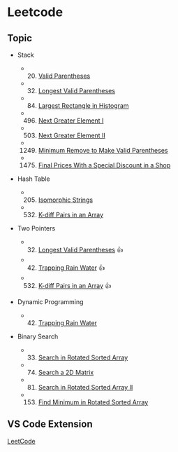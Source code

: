 # Leetcode

## Topic

- Stack

  - 20. [Valid Parentheses](20.valid-parentheses.js)
  - 32. [Longest Valid Parentheses](32.longest-valid-parentheses/stack.js)
  - 84. [Largest Rectangle in Histogram](84.largest-rectangle-in-histogram.js)
  - 496. [Next Greater Element I](496.next-greater-element-i.js)
  - 503. [Next Greater Element II](503.next-greater-element-ii.js)
  - 1249. [Minimum Remove to Make Valid Parentheses](1249.minimum-remove-to-make-valid-parentheses.js)
  - 1475. [Final Prices With a Special Discount in a Shop](1475.final-prices-with-a-special-discount-in-a-shop.js)

- Hash Table

  - 205. [Isomorphic Strings](205.isomorphic-strings.js)
  - 532. [K-diff Pairs in an Array](532.k-diff-pairs-in-an-array/hash-table.js)

- Two Pointers

  - 32. [Longest Valid Parentheses](32.longest-valid-parentheses/two-pointers.js) 👍
  - 42. [Trapping Rain Water](42.trapping-rain-water/two-pointers.js) 👍
  - 532. [K-diff Pairs in an Array](532.k-diff-pairs-in-an-array/two-pointers.js) 👍

- Dynamic Programming

  - 42. [Trapping Rain Water](42.trapping-rain-water/dynamic-programming.js)

- Binary Search

  - 33. [Search in Rotated Sorted Array](33.search-in-rotated-sorted-array.js)
  - 74. [Search a 2D Matrix](74.search-a-2-d-matrix/binary-search.js)
  - 81. [Search in Rotated Sorted Array II](81.search-in-rotated-sorted-array-ii/binary-search.js)
  - 153. [Find Minimum in Rotated Sorted Array](153.find-minimum-in-rotated-sorted-array.js)

## VS Code Extension

[LeetCode](https://marketplace.visualstudio.com/items?itemName=LeetCode.vscode-leetcode)
